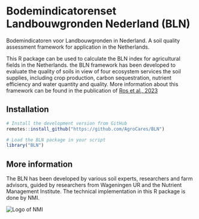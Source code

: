 # Bodemindicatorenset Landbouwgronden Nederland (BLN)
Bodemindicatoren voor Landbouwgronden in Nederland. A soil quality assessment framework for application in the Netherlands.

This R package can be used to calculate the BLN index for agricultural fields in the Netherlands.
the BLN framework has been developed to evaluate the quality of soils in view of four ecosystem services the soil supplies, including crop production, carbon sequestration, nutrient efficiency and water quantity and quality. More information about this framework can be found in the publication of [Ros et al., 2023](https://edepot.wur.nl/634579)

## Installation
```R
# Install the development version from GitHub
remotes::install_github("https://github.com/AgroCares/BLN")

# Load the BLN package in your script
library("BLN")
```
## More information
The BLN has been developed by various soil experts, researchers and farm advisors, guided by researchers from Wageningen UR and the Nutrient Management Institute. The technical implementation in this R package is done by NMI. 

![Logo of NMI](https://media.licdn.com/dms/image/C560BAQEYGcm4HjNnxA/company-logo_200_200/0?e=2159024400&v=beta&t=u40rJ7bixPWB2SAqaj3KCKzJRoKcqf0wUXCdmsTDQvw)

